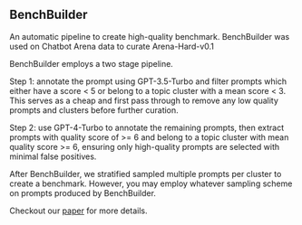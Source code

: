 ## BenchBuilder

An automatic pipeline to create high-quality benchmark. BenchBuilder was used on Chatbot Arena data to curate Arena-Hard-v0.1

BenchBuilder employs a two stage pipeline.

Step 1: annotate the prompt using GPT-3.5-Turbo and filter prompts which either have a score < 5 or belong to a topic cluster with a mean score < 3. This serves as a cheap and first pass through to remove any low quality prompts and clusters before further curation. 

Step 2: use GPT-4-Turbo to annotate the remaining prompts, then extract prompts with quality score of >= 6 and belong to a topic cluster with mean quality score >= 6, ensuring only high-quality prompts are selected with minimal false positives.

After BenchBuilder, we stratified sampled multiple prompts per cluster to create a benchmark. However, you may employ whatever sampling scheme on prompts produced by BenchBuilder.

Checkout our [paper](https://arxiv.org/abs/2406.11939) for more details.